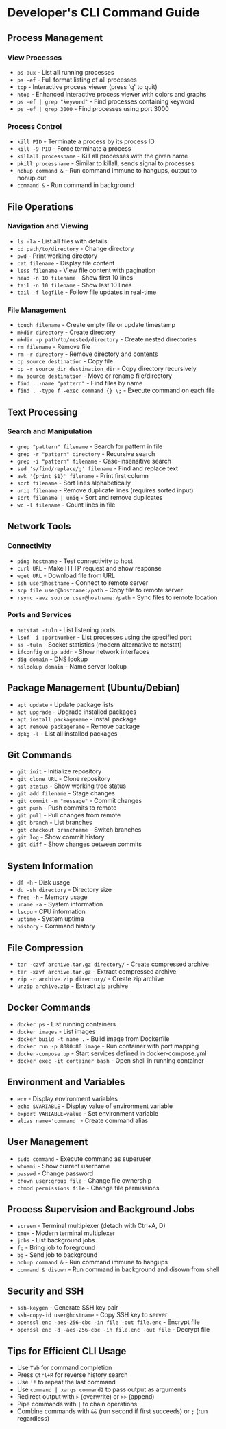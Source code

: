 # Developer's CLI Command Guide

## Process Management

### View Processes
- `ps aux` - List all running processes
- `ps -ef` - Full format listing of all processes
- `top` - Interactive process viewer (press 'q' to quit)
- `htop` - Enhanced interactive process viewer with colors and graphs
- `ps -ef | grep "keyword"` - Find processes containing keyword
- `ps -ef | grep 3000` - Find processes using port 3000

### Process Control
- `kill PID` - Terminate a process by its process ID
- `kill -9 PID` - Force terminate a process
- `killall processname` - Kill all processes with the given name
- `pkill processname` - Similar to killall, sends signal to processes
- `nohup command &` - Run command immune to hangups, output to nohup.out
- `command &` - Run command in background

## File Operations

### Navigation and Viewing
- `ls -la` - List all files with details
- `cd path/to/directory` - Change directory
- `pwd` - Print working directory
- `cat filename` - Display file content
- `less filename` - View file content with pagination
- `head -n 10 filename` - Show first 10 lines
- `tail -n 10 filename` - Show last 10 lines
- `tail -f logfile` - Follow file updates in real-time

### File Management
- `touch filename` - Create empty file or update timestamp
- `mkdir directory` - Create directory
- `mkdir -p path/to/nested/directory` - Create nested directories
- `rm filename` - Remove file
- `rm -r directory` - Remove directory and contents
- `cp source destination` - Copy file
- `cp -r source_dir destination_dir` - Copy directory recursively
- `mv source destination` - Move or rename file/directory
- `find . -name "pattern"` - Find files by name
- `find . -type f -exec command {} \;` - Execute command on each file

## Text Processing

### Search and Manipulation
- `grep "pattern" filename` - Search for pattern in file
- `grep -r "pattern" directory` - Recursive search
- `grep -i "pattern" filename` - Case-insensitive search
- `sed 's/find/replace/g' filename` - Find and replace text
- `awk '{print $1}' filename` - Print first column
- `sort filename` - Sort lines alphabetically
- `uniq filename` - Remove duplicate lines (requires sorted input)
- `sort filename | uniq` - Sort and remove duplicates
- `wc -l filename` - Count lines in file

## Network Tools

### Connectivity
- `ping hostname` - Test connectivity to host
- `curl URL` - Make HTTP request and show response
- `wget URL` - Download file from URL
- `ssh user@hostname` - Connect to remote server
- `scp file user@hostname:/path` - Copy file to remote server
- `rsync -avz source user@hostname:/path` - Sync files to remote location

### Ports and Services
- `netstat -tuln` - List listening ports
- `lsof -i :portNumber` - List processes using the specified port
- `ss -tuln` - Socket statistics (modern alternative to netstat)
- `ifconfig` or `ip addr` - Show network interfaces
- `dig domain` - DNS lookup
- `nslookup domain` - Name server lookup

## Package Management (Ubuntu/Debian)

- `apt update` - Update package lists
- `apt upgrade` - Upgrade installed packages
- `apt install packagename` - Install package
- `apt remove packagename` - Remove package
- `dpkg -l` - List all installed packages

## Git Commands

- `git init` - Initialize repository
- `git clone URL` - Clone repository
- `git status` - Show working tree status
- `git add filename` - Stage changes
- `git commit -m "message"` - Commit changes
- `git push` - Push commits to remote
- `git pull` - Pull changes from remote
- `git branch` - List branches
- `git checkout branchname` - Switch branches
- `git log` - Show commit history
- `git diff` - Show changes between commits

## System Information

- `df -h` - Disk usage
- `du -sh directory` - Directory size
- `free -h` - Memory usage
- `uname -a` - System information
- `lscpu` - CPU information
- `uptime` - System uptime
- `history` - Command history

## File Compression

- `tar -czvf archive.tar.gz directory/` - Create compressed archive
- `tar -xzvf archive.tar.gz` - Extract compressed archive
- `zip -r archive.zip directory/` - Create zip archive
- `unzip archive.zip` - Extract zip archive

## Docker Commands

- `docker ps` - List running containers
- `docker images` - List images
- `docker build -t name .` - Build image from Dockerfile
- `docker run -p 8080:80 image` - Run container with port mapping
- `docker-compose up` - Start services defined in docker-compose.yml
- `docker exec -it container bash` - Open shell in running container

## Environment and Variables

- `env` - Display environment variables
- `echo $VARIABLE` - Display value of environment variable
- `export VARIABLE=value` - Set environment variable
- `alias name='command'` - Create command alias

## User Management

- `sudo command` - Execute command as superuser
- `whoami` - Show current username
- `passwd` - Change password
- `chown user:group file` - Change file ownership
- `chmod permissions file` - Change file permissions

## Process Supervision and Background Jobs

- `screen` - Terminal multiplexer (detach with Ctrl+A, D)
- `tmux` - Modern terminal multiplexer
- `jobs` - List background jobs
- `fg` - Bring job to foreground
- `bg` - Send job to background
- `nohup command &` - Run command immune to hangups
- `command & disown` - Run command in background and disown from shell

## Security and SSH

- `ssh-keygen` - Generate SSH key pair
- `ssh-copy-id user@hostname` - Copy SSH key to server
- `openssl enc -aes-256-cbc -in file -out file.enc` - Encrypt file
- `openssl enc -d -aes-256-cbc -in file.enc -out file` - Decrypt file

## Tips for Efficient CLI Usage

- Use `Tab` for command completion
- Press `Ctrl+R` for reverse history search
- Use `!!` to repeat the last command
- Use `command | xargs command2` to pass output as arguments
- Redirect output with `>` (overwrite) or `>>` (append)
- Pipe commands with `|` to chain operations
- Combine commands with `&&` (run second if first succeeds) or `;` (run regardless) 